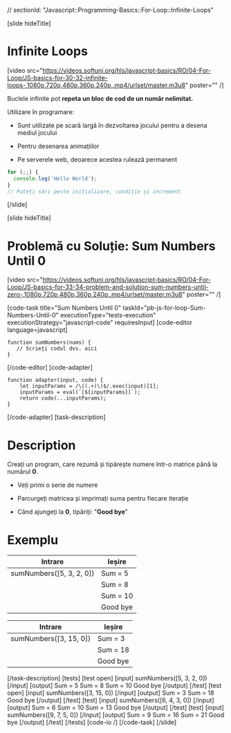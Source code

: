 // sectionId: "Javascript::Programming-Basics::For-Loop::Infinite-Loops"

[slide hideTitle]

# Infinite Loops

[video src="https://videos.softuni.org/hls/javascript-basics/RO/04-For-Loop/JS-basics-for-30-32-infinite-loops-,1080p,720p,480p,360p,240p,.mp4/urlset/master.m3u8" poster="" /]

Buclele infinite pot **repeta un bloc de cod de un număr nelimitat.**

Utilizare în programare:

- Sunt utilizate pe scară largă în dezvoltarea jocului pentru a desena mediul jocului

- Pentru desenarea animațiilor

- Pe serverele web, deoarece acestea rulează permanent

```js
for (;;) {
  console.log('Hello World');
}
// Puteți sări peste inițializare, condiție și increment
```

[/slide]

[slide hideTitle]

# Problemă cu Soluție: Sum Numbers Until 0

[video src="https://videos.softuni.org/hls/javascript-basics/RO/04-For-Loop/JS-basics-for-33-34-problem-and-solution-sum-numbers-until-zero-,1080p,720p,480p,360p,240p,.mp4/urlset/master.m3u8" poster="" /]

[code-task title="Sum Numbers Until 0" taskId="pb-js-for-loop-Sum-Numbers-Until-0" executionType="tests-execution" executionStrategy="javascript-code" requiresInput]
[code-editor language=javascript]

```
function sumNumbers(nums) {
   // Scrieți codul dvs. aici
}
```

[/code-editor]
[code-adapter]

```
function adapter(input, code) {
    let inputParams = /\((.+)\)$/.exec(input)[1];
    inputParams = eval(`[${inputParams}]`);
    return code(...inputParams);
}
```

[/code-adapter]
[task-description]

# Description

Creați un program, care rezumă și tipărește numere într-o matrice până la numărul **0**.

- Veți primi o serie de numere

- Parcurgeți matricea și imprimați suma pentru fiecare iterație

- Când ajungeți la **0**, tipăriți: "**Good bye**"

# Exemplu

| **Intrare**              | **Ieșire** |
| ------------------------ | ---------- |
| sumNumbers([5, 3, 2, 0]) | Sum = 5    |
|                          | Sum = 8    |
|                          | Sum = 10   |
|                          | Good bye   |


| **Intrare**              | **Ieșire** |
| ----------- | ----------- |
| sumNumbers([3, 15, 0])   | Sum = 3    |
|                          | Sum = 18   |
|                          | Good bye   |

[/task-description]
[tests]
[test open]
[input]
sumNumbers([5, 3, 2, 0])
[/input]
[output]
Sum \= 5
Sum \= 8
Sum \= 10
Good bye
[/output]
[/test]
[test open]
[input]
sumNumbers([3, 15, 0])
[/input]
[output]
Sum \= 3
Sum \= 18
Good bye
[/output]
[/test]
[test]
[input]
sumNumbers([6, 4, 3, 0])
[/input]
[output]
Sum \= 6
Sum \= 10
Sum \= 13
Good bye
[/output]
[/test]
[test]
[input]
sumNumbers([9, 7, 5, 0])
[/input]
[output]
Sum \= 9
Sum \= 16
Sum \= 21
Good bye
[/output]
[/test]
[/tests]
[code-io /]
[/code-task]
[/slide]

